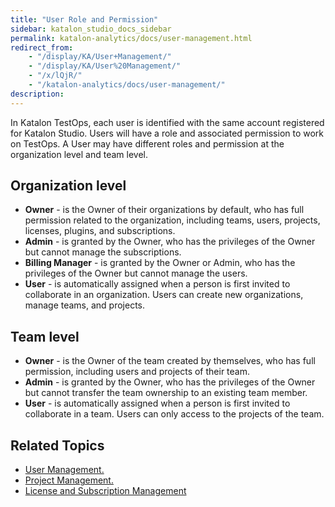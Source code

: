 ```yaml
---
title: "User Role and Permission" 
sidebar: katalon_studio_docs_sidebar
permalink: katalon-analytics/docs/user-management.html 
redirect_from:
    - "/display/KA/User+Management/"
    - "/display/KA/User%20Management/"
    - "/x/lQjR/"
    - "/katalon-analytics/docs/user-management/"
description: 
---
```

In Katalon TestOps, each user is identified with the same account registered for Katalon Studio. Users will have a role and associated permission to work on TestOps. A User may have different roles and permission at the organization level and team level.

## **Organization level** 

* **Owner** - is the Owner of their organizations by default, who has full permission related to the organization, including teams, users, projects, licenses, plugins, and subscriptions.
* **Admin** - is granted by the Owner, who has the privileges of the Owner but cannot manage the subscriptions.
* **Billing Manager** - is granted by the Owner or Admin, who has the privileges of the Owner but cannot manage the users.
* **User** - is automatically assigned when a person is first invited to collaborate in an organization. Users can create new organizations, manage teams, and projects.

## **Team level**

* **Owner** - is the Owner of the team created by themselves, who has full permission, including users and projects of their team.
* **Admin** - is granted by the Owner, who has the privileges of the Owner but cannot transfer the team ownership to an existing team member.
* **User** - is automatically assigned when a person is first invited to collaborate in a team. Users can only access to the projects of the team.

## **Related Topics**

* [User Management.]()
* [Project Management.]()
* [License and Subscription Management]()
